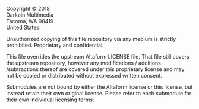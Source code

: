 Copyright © 2018\
Darkain Multimedia\
Tacoma, WA 98419\
United States


Unauthorized copying of this file repository via any medium is strictly
prohibited. Proprietary and confidential.


This file overrides the upstream Altaform LICENSE file. That file still covers
the upstream repository, however any modifications / additions /subtractions
thereof are covered under this proprietary license and may not be copied or
distributed without expressed written consent.


Submodules are not bound by either the Altaform license or this license, but
instead retain their own original license. Please refer to each submodule for
their own individual licensing terms.
